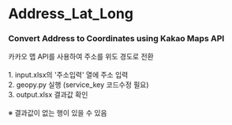 # Address_Lat_Long
<h3>Convert Address to Coordinates using Kakao Maps API</h3>
카카오 맵 API를 사용하여 주소를 위도 경도로 전환
<br><br>
1. input.xlsx의 '주소입력' 열에 주소 입력<br>
2. geopy.py 실행 (service_key 코드수정 필요)<br>
3. output.xlsx 결과값 확인<br>
<br>
※ 결과값이 없는 행이 있을 수 있음
